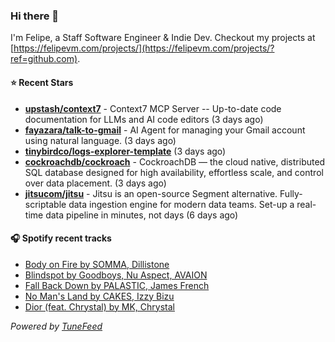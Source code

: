 ### Hi there 👋

I'm Felipe, a Staff Software Engineer & Indie Dev. Checkout my projects at [https://felipevm.com/projects/](https://felipevm.com/projects/?ref=github.com).

#### ⭐ Recent Stars
- **[upstash/context7](https://github.com/upstash/context7)** - Context7 MCP Server -- Up-to-date code documentation for LLMs and AI code editors (3 days ago)
- **[fayazara/talk-to-gmail](https://github.com/fayazara/talk-to-gmail)** - AI Agent for managing your Gmail account using natural language. (3 days ago)
- **[tinybirdco/logs-explorer-template](https://github.com/tinybirdco/logs-explorer-template)** (3 days ago)
- **[cockroachdb/cockroach](https://github.com/cockroachdb/cockroach)** - CockroachDB — the cloud native, distributed SQL database designed for high availability, effortless scale, and control over data placement. (3 days ago)
- **[jitsucom/jitsu](https://github.com/jitsucom/jitsu)** - Jitsu is an open-source Segment alternative. Fully-scriptable data ingestion engine for modern data teams. Set-up a real-time data pipeline in minutes, not days (6 days ago)

#### 🎧 Spotify recent tracks
- [Body on Fire by SOMMA, Dillistone](https://open.spotify.com/track/5Bl32FoKm0kTiMe6hcRNkV)
- [Blindspot by Goodboys, Nu Aspect, AVAION](https://open.spotify.com/track/2Mdv8PnOWxKhjtbQ9UnVva)
- [Fall Back Down by PALASTIC, James French](https://open.spotify.com/track/6wQaKs1COnCnqPIsIKsccx)
- [No Man&#39;s Land by CAKES, Izzy Bizu](https://open.spotify.com/track/6Ugr3Xsm1eeHxliKuEeWaW)
- [Dior (feat. Chrystal) by MK, Chrystal](https://open.spotify.com/track/6PTgSuFz9JqQ1o0jTYOuvX)

_Powered by [TuneFeed](https://tunefeed.app?ref=github.com)_
